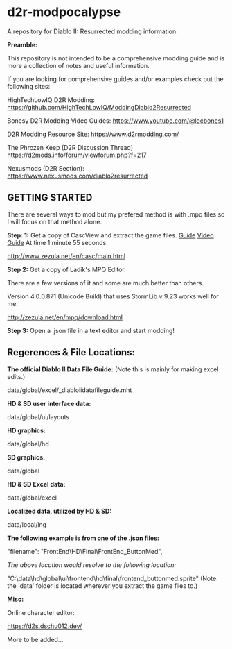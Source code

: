 # d2r-modpocalypse

A repository for Diablo II: Resurrected modding information.

**Preamble:**

This repository is not intended to be a comprehensive modding guide and is more a collection of notes and useful information.

If you are looking for comprehensive guides and/or examples check out the following sites:

HighTechLowIQ D2R Modding:
https://github.com/HighTechLowIQ/ModdingDiablo2Resurrected

Bonesy D2R Modding Video Guides:
https://www.youtube.com/@locbones1

D2R Modding Resource Site:
https://www.d2rmodding.com/

The Phrozen Keep (D2R Discussion Thread)
https://d2mods.info/forum/viewforum.php?f=217

Nexusmods (D2R Section):
https://www.nexusmods.com/diablo2resurrected

## **GETTING STARTED**

There are several ways to mod but my prefered method is with .mpq files so I will focus on that method alone.

**Step: 1:** Get a copy of CascView and extract the game files. [Guide](https://www.reddit.com/r/Diablo/comments/pv8pot/d2r_modding_guide/) [Video Guide](https://www.youtube.com/watch?v=lZTTq7MXZ5w) At time 1 minute 55 seconds.

http://www.zezula.net/en/casc/main.html

**Step 2:** Get a copy of Ladik's MPQ Editor.

There are a few versions of it and some are much better than others.

Version 4.0.0.871 (Unicode Build) that uses StormLib v 9.23 works well for me.

http://zezula.net/en/mpq/download.html

**Step 3:** Open a .json file in a text editor and start modding!

## **Regerences & File Locations:**

**The official Diablo II Data File Guide:** (Note this is mainly for making excel edits.)

data/global/excel/_diabloiidatafileguide.mht

**HD & SD user interface data:**

data/global/ui/layouts

**HD graphics:**

data/global/hd

**SD graphics:**

data/global

**HD & SD Excel data:**

data/global/excel

**Localized data, utilized by HD & SD:**

data/local/lng

**The following example is from one of the .json files:**

"filename": "FrontEnd\\HD\\Final\\FrontEnd_ButtonMed",

*The above location would resolve to the following location:*

"C:\data\hd\global\ui\frontend\hd\final\frontend_buttonmed.sprite" (Note: the 'data' folder is located wherever you extract the game files to.)

**Misc:**

Online character editor:

https://d2s.dschu012.dev/


More to be added...
